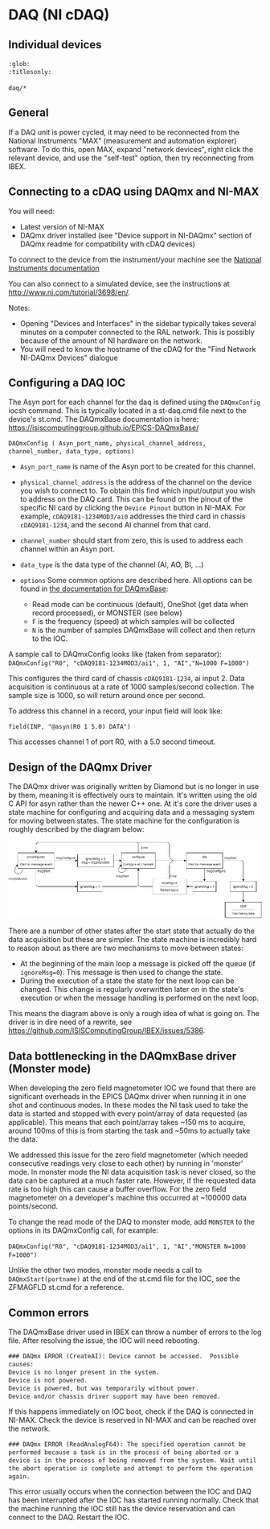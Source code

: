 # DAQ (NI cDAQ)

## Individual devices

```{toctree}
:glob:
:titlesonly:

daq/*
```

## General

If a DAQ unit is power cycled, it may need to be reconnected from the National Instruments "MAX" (measurement and automation explorer) software. To do this, open MAX, expand "network devices", right click the relevant device, and use the "self-test" option, then try reconnecting from IBEX.

## Connecting to a cDAQ using DAQmx and NI-MAX
You will need:
- Latest version of NI-MAX
- DAQmx driver installed (see "Device support in NI-DAQmx" section of DAQmx readme for compatibility with cDAQ devices)

To connect to the device from the instrument/your machine see the [National Instruments documentation](https://www.ni.com/getting-started/set-up-hardware/data-acquisition/compactdaq#Configuring%20NI-DAQmx%20for%20CompactDAQ%20Ethernet%20Chassis)

You can also connect to a simulated device, see the instructions at http://www.ni.com/tutorial/3698/en/.

Notes:
- Opening "Devices and Interfaces" in the sidebar typically takes several minutes on a computer connected to the RAL network. This is possibly because of the amount of NI hardware on the network.
- You will need to know the hostname of the cDAQ for the "Find Network NI-DAQmx Devices" dialogue

## Configuring a DAQ IOC
The Asyn port for each channel for the daq is defined using the `DAQmxConfig` iocsh command. This is typically located in a st-daq.cmd file next to the device's st.cmd. The DAQmxBase documentation is here: https://isiscomputinggroup.github.io/EPICS-DAQmxBase/

```
DAQmxConfig ( Asyn_port_name, physical_channel_address, channel_number, data_type, options)
```
- `Asyn_port_name` is name of the Asyn port to be created for this channel.
- `physical_channel_address` is the address of the channel on the device you wish to connect to. To obtain this find which input/output you wish to address on the DAQ card. This can be found on the pinout of the specific NI card by clicking the `Device Pinout` button in NI-MAX. For example, `cDAQ9181-1234MOD3/ai0` addresses the third card in chassis `cDAQ9181-1234`, and the second AI channel from that card.

- `channel_number` should start from zero, this is used to address each channel within an Asyn port.
- `data_type` is the data type of the channel (AI, AO, BI, ...)
- `options` Some common options are described here. All options can be found in [the documentation for DAQmxBase](https://isiscomputinggroup.github.io/EPICS-DAQmxBase/):
  - Read mode can be continuous (default), OneShot (get data when record processed), or MONSTER (see below)
  - `F` is the frequency (speed) at which samples will be collected
  - `N` is the number of samples DAQmxBase will collect and then return to the IOC.

A sample call to DAQmxConfig looks like (taken from separator):
`DAQmxConfig("R0", "cDAQ9181-1234MOD3/ai1", 1, "AI","N=1000 F=1000")`

This configures the third card of chassis `cDAQ9181-1234`, ai input 2. Data acquisition is continuous at a rate of 1000 samples/second collection. The sample size is 1000, so will return around once per second.

To address this channel in a record, your input field will look like:
```
field(INP, "@asyn(R0 1 5.0) DATA")
```
This accesses channel 1 of port R0, with a 5.0 second timeout.

## Design of the DAQmx Driver
The DAQmx driver was originally written by Diamond but is no longer in use by them, meaning it is effectively ours to maintain. It's written using the old C API for asyn rather than the newer C++ one. At it's core the driver uses a state machine for configuring and acquiring data and a messaging system for moving between states. The state machine for the configuration is roughly described by the diagram below:

![DAQmx State Machine](DAQmx_state.png)

There are a number of other states after the start state that actually do the data acquisition but these are simpler. The state machine is incredibly hard to reason about as there are two mechanisms to move between states:

* At the beginning of the main loop a message is picked off the queue (if `ignoreMsg=0`). This message is then used to change the state.
* During the execution of a state the state for the next loop can be changed. This change is regularly overwritten later on in the state's execution or when the message handling is performed on the next loop.

This means the diagram above is only a rough idea of what is going on. The driver is in dire need of a rewrite, see https://github.com/ISISComputingGroup/IBEX/issues/5386.

## Data bottlenecking in the DAQmxBase driver (Monster mode)
When developing the zero field magnetometer IOC we found that there are significant overheads in the EPICS DAQmx driver when running it in one shot and continuous modes. In these modes the NI task used to take the data is started and stopped with every point/array of data requested (as applicable). This means that each point/array takes ~150 ms to acquire, around 100ms of this is from starting the task and ~50ms to actually take the data.

We addressed this issue for the zero field magnetometer (which needed consecutive readings very close to each other) by running in 'monster' mode. In monster mode the NI data acquisition task is never closed, so the data can be captured at a much faster rate. However, if the requested data rate is too high this can cause a buffer overflow. For the zero field magnetometer on a developer's machine this occurred at ~100000 data points/second.

To change the read mode of the DAQ to monster mode, add `MONSTER` to the options in its DAQmxConfig call, for example:

`DAQmxConfig("R0", "cDAQ9181-1234MOD3/ai1", 1, "AI","MONSTER N=1000 F=1000")`

Unlike the other two modes, monster mode needs a call to `DAQmxStart(portname)` at the end of the st.cmd file for the IOC, see the ZFMAGFLD st.cmd for a reference.

## Common errors
The DAQmxBase driver used in IBEX can throw a number of errors to the log file. After resolving the issue, the IOC will need rebooting.

```
### DAQmx ERROR (CreateAI): Device cannot be accessed.  Possible causes:
Device is no longer present in the system.
Device is not powered.
Device is powered, but was temporarily without power.
Device and/or chassis driver support may have been removed.
```
If this happens immediately on IOC boot, check if the DAQ is connected in NI-MAX. Check the device is reserved in NI-MAX and can be reached over the network.

```
### DAQmx ERROR (ReadAnalogF64): The specified operation cannot be performed because a task is in the process of being aborted or a device is in the process of being removed from the system. Wait until the abort operation is complete and attempt to perform the operation again.
```
This error usually occurs when the connection between the IOC and DAQ has been interrupted after the IOC has started running normally. Check that the machine running the IOC still has the device reservation and can connect to the DAQ. Restart the IOC.
